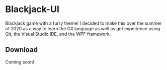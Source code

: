 # Blackjack-UI

Blackjack game with a furry theme! I decided to make this over the summer of 2020 as a way to learn the C# language as well as get experience using Git, the Visual Studio IDE, and the WPF framework.

## Download

Coming soon!

